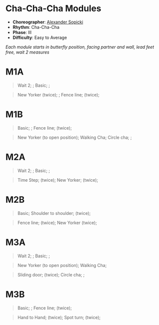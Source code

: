 # Cha-Cha-Cha Modules

* **Choreographer**: [Alexander Sopicki](mailto:cuesheets@gmx.net "cuesheets@gmx.net")
* **Rhythm**: Cha-Cha-Cha
* **Phase**: III
* **Difficulty**: Easy to Average

*Each module starts in butterfly position, facing partner and wall, lead feet free, wait 2 measures*

# M1A

> Wait 2; ; Basic; ;

> New Yorker (twice); ; Fence line; (twice);

# M1B

> Basic; ; Fence line; (twice);

> New Yorker (to open position); Walking Cha; Circle cha; ;


# M2A

> Wait 2; ; Basic; ;

> Time Step; (twice); New Yorker; (twice);

# M2B

> Basic; Shoulder to shoulder; (twice);

> Fence line; (twice); New Yorker (twice);

# M3A

> Wait 2; ; Basic; ;

> New Yorker (to open position); Walking Cha;

> Sliding door; (twice); Circle cha; ;

# M3B

> Basic; ; Fence line; (twice);

> Hand to Hand; (twice); Spot turn; (twice);
